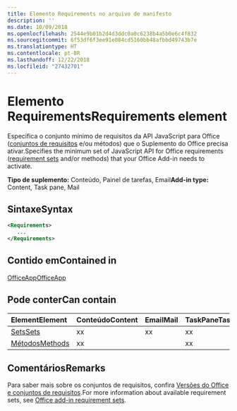 ```yaml
---
title: Elemento Requirements no arquivo de manifesto
description: ''
ms.date: 10/09/2018
ms.openlocfilehash: 2544e9b01b2d4d3ddc0a0c6238b4a5b0e6c4f832
ms.sourcegitcommit: 6f53df6f3ee91e084cd5160bb48afbbd49743b7e
ms.translationtype: HT
ms.contentlocale: pt-BR
ms.lasthandoff: 12/22/2018
ms.locfileid: "27432701"
---
```

# <a name="requirements-element"></a><span data-ttu-id="cab82-102">Elemento Requirements</span><span class="sxs-lookup"><span data-stu-id="cab82-102">Requirements element</span></span>

<span data-ttu-id="cab82-103">Especifica o conjunto mínimo de requisitos da API JavaScript para Office ([conjuntos de requisitos](https://docs.microsoft.com/office/dev/add-ins/develop/office-versions-and-requirement-sets#specify-office-hosts-and-requirement-sets) e/ou métodos) que o Suplemento do Office precisa ativar.</span><span class="sxs-lookup"><span data-stu-id="cab82-103">Specifies the minimum set of JavaScript API for Office requirements ([requirement sets](https://docs.microsoft.com/office/dev/add-ins/develop/office-versions-and-requirement-sets#specify-office-hosts-and-requirement-sets) and/or methods) that your Office Add-in needs to activate.</span></span>

<span data-ttu-id="cab82-104">**Tipo de suplemento:** Conteúdo, Painel de tarefas, Email</span><span class="sxs-lookup"><span data-stu-id="cab82-104">**Add-in type:** Content, Task pane, Mail</span></span>

## <a name="syntax"></a><span data-ttu-id="cab82-105">Sintaxe</span><span class="sxs-lookup"><span data-stu-id="cab82-105">Syntax</span></span>

```XML
<Requirements>
   ...
</Requirements>
```

## <a name="contained-in"></a><span data-ttu-id="cab82-106">Contido em</span><span class="sxs-lookup"><span data-stu-id="cab82-106">Contained in</span></span>

[<span data-ttu-id="cab82-107">OfficeApp</span><span class="sxs-lookup"><span data-stu-id="cab82-107">OfficeApp</span></span>](officeapp.md)

## <a name="can-contain"></a><span data-ttu-id="cab82-108">Pode conter</span><span class="sxs-lookup"><span data-stu-id="cab82-108">Can contain</span></span>

|<span data-ttu-id="cab82-109">**Element**</span><span class="sxs-lookup"><span data-stu-id="cab82-109">**Element**</span></span>|<span data-ttu-id="cab82-110">**Conteúdo**</span><span class="sxs-lookup"><span data-stu-id="cab82-110">**Content**</span></span>|<span data-ttu-id="cab82-111">**Email**</span><span class="sxs-lookup"><span data-stu-id="cab82-111">**Mail**</span></span>|<span data-ttu-id="cab82-112">**TaskPane**</span><span class="sxs-lookup"><span data-stu-id="cab82-112">**TaskPane**</span></span>|
|:-----|:-----|:-----|:-----|
|[<span data-ttu-id="cab82-113">Sets</span><span class="sxs-lookup"><span data-stu-id="cab82-113">Sets</span></span>](sets.md)|<span data-ttu-id="cab82-114">x</span><span class="sxs-lookup"><span data-stu-id="cab82-114">x</span></span>|<span data-ttu-id="cab82-115">x</span><span class="sxs-lookup"><span data-stu-id="cab82-115">x</span></span>|<span data-ttu-id="cab82-116">x</span><span class="sxs-lookup"><span data-stu-id="cab82-116">x</span></span>|
|[<span data-ttu-id="cab82-117">Métodos</span><span class="sxs-lookup"><span data-stu-id="cab82-117">Methods</span></span>](methods.md)|<span data-ttu-id="cab82-118">x</span><span class="sxs-lookup"><span data-stu-id="cab82-118">x</span></span>||<span data-ttu-id="cab82-119">x</span><span class="sxs-lookup"><span data-stu-id="cab82-119">x</span></span>|

## <a name="remarks"></a><span data-ttu-id="cab82-120">Comentários</span><span class="sxs-lookup"><span data-stu-id="cab82-120">Remarks</span></span>

<span data-ttu-id="cab82-121">Para saber mais sobre os conjuntos de requisitos, confira [Versões do Office e conjuntos de requisitos](https://docs.microsoft.com/office/dev/add-ins/develop/office-versions-and-requirement-sets).</span><span class="sxs-lookup"><span data-stu-id="cab82-121">For more information about available requirement sets, see [Office add-in requirement sets](https://docs.microsoft.com/office/dev/add-ins/develop/office-versions-and-requirement-sets).</span></span>

